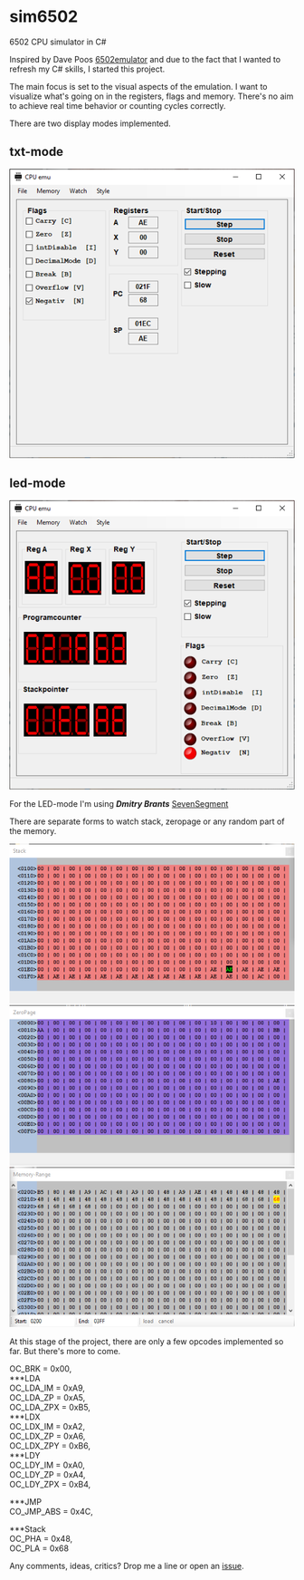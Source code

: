 # sim6502
6502 CPU simulator in C#

Inspired by Dave Poos [6502emulator](https://github.com/davepoo/6502Emulator) and due to the fact that I wanted to refresh my C# skills, I started this project.

The main focus is set to the visual aspects of the emulation. I want to visualize what's going on in the registers, flags and memory.
There's no aim to achieve real time behavior or counting cycles correctly.

There are two display modes implemented.
## txt-mode

![](/Screenshots/6502txt.png?raw=true "txt-mode")

## led-mode

![](/Screenshots/6502led.png?raw=true "led-mode")

For the LED-mode I'm using ***Dmitry Brants*** [SevenSegment](https://github.com/dbrant/SevenSegment)

There are separate forms to watch stack, zeropage or any random part of the memory.

![](/Screenshots/6502sp.png?raw=true "stack") ![](/Screenshots/6502zp.png?raw=true "zeropage")![](/Screenshots/6502mr.png?raw=true "memory range")

At this stage of the project, there are only a few opcodes implemented so far. But there's more to come.

OC_BRK    = 0x00,  
***LDA  
OC_LDA_IM = 0xA9,  
OC_LDA_ZP = 0xA5,  
OC_LDA_ZPX = 0xB5,  
***LDX  
OC_LDX_IM = 0xA2,  
OC_LDX_ZP = 0xA6,  
OC_LDX_ZPY = 0xB6,  
***LDY  
OC_LDY_IM = 0xA0,  
OC_LDY_ZP = 0xA4,  
OC_LDY_ZPX = 0xB4,  
  
***JMP  
CO_JMP_ABS = 0x4C,  
  
  
***Stack  
OC_PHA    = 0x48,  
OC_PLA    = 0x68  

Any comments, ideas, critics? Drop me a line or open an [issue](https://github.com/mjbohn/sim6502/issues).  


